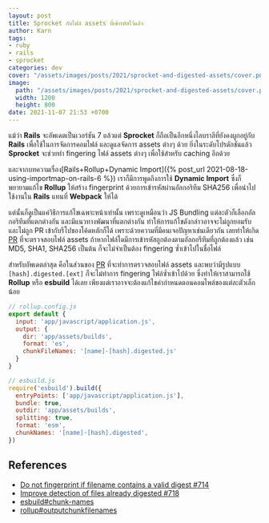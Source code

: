 ```yaml
---
layout: post
title: Sprocket กับไฟล์ assets ที่เข้ารหัสไว้แล้ว
author: Karn
tags:
- ruby
- rails
- sprocket
categories: dev
cover: "/assets/images/posts/2021/sprocket-and-digested-assets/cover.png"
image:
  path: "/assets/images/posts/2021/sprocket-and-digested-assets/cover.png"
  width: 1200
  height: 800
date: 2021-11-07 21:53 +0700
---
```

แม้ว่า **Rails** จะอัพเดตเป็นเวอร์ชัน 7 แล้วแต่ **Sprocket** ก็ถือเป็นอีกหนึ่งไลบราลีที่ยังคงผูกอยู่กับ **Rails** เพื่อใช้ในการจัดการคอมไฟล์ และดูแลจัดการ assets ต่างๆ ด้วย ยิ่งในระดับโปรดักชันแล้ว **Sprocket** จะช่วยทำ fingering ไฟล์ assets ต่างๆ เพื่อใช้สำหรับ caching อีกด้วย<!-- more -->

และจากบทความเรื่อง[Rails+Rollup+Dynamic Import]({% post_url 2021-08-18-using-importmap-on-rails-6 %}) เราก็มีการพูดถึงการใช้ **Dynamic Import** ซึ่งก็พยายามแก้ไข **Rollup** ให้สร้าง fingerprint ด้วยการเข้ารหัสผ่านอัลกอริทึม SHA256 เพื่อนำไปใช้งานใน **Rails** แทนที่ **Webpack** ให้ได้ 

แต่นั้นก็ดูเป็นแค่วิธีการแก้ไขเฉพาะหน้าเท่านั้น เพราะดูเหมือนว่า JS Bundling แต่ละตัวก็เลือกอัลกอริทึมที่แตกต่างกัน และมีแนวทางพัฒนาที่แตกต่างกัน ทำให้การแก้ไขดังกล่าวอาจจะไม่ถูกยอมรับ และไม่ถูก PR เข้ากับรีโปของโค้ดหลักก็ได้ เพราะด้วยความที่มีคนเจอปัญหาเช่นเดียวกัน เลยทำให้เกิด [PR](https://github.com/rails/sprockets/pull/714) ที่จะตรวจสอบไฟล์ assets ถ้าหากไฟล์ใดมีการเข้ารหัสถูกต้องตามอัลกอรีทึมที่ถูกต้องแล้ว เช่น MD5, SHA1, SHA256 เป็นต้น ก็จะไม่จำเป็นต้อง fingering ซ้ำเข้าไปในชื่อไฟล์

สำหรับอัพเดตล่าสุด คือในส่วนของ [PR](https://github.com/rails/sprockets/commit/3d1171d8df151547cf160f393a7a09184abc19b5) ที่จะทำการตรวจสอบไฟล์ assets และพบว่ามีรูปแบบ `[hash].digested.[ext]` ก็จะไม่ทำการ fingering ไฟล์ซ้ำเข้าไปด้วย ซึ่งทำให้เราสามารถใช้ **Rollup** หรือ ​**esbuild** ได้เลย เพียงแต่เราอาจจะต้องแก้ไขค่ากำหนดตอนคอมไพล์ของแต่ละตัวเล็กน้อย


```javascript
// rollup.config.js
export default {
  input: 'app/javascript/application.js',
  output: {
    dir: 'app/assets/builds',
    format: 'es',
    chunkFileNames: '[name]-[hash].digested.js'
  }
}
```

```javascript
// esbuild.js
require('esbuild').build({
  entryPoints: ['app/javascript/application.js'],
  bundle: true,
  outdir: 'app/assets/builds',
  splitting: true,
  format: 'esm',
  chunkNames: '[name]-[hash].digested',
})
```

## References
- [Do not fingerprint if filename contains a valid digest #714](https://github.com/rails/sprockets/pull/714)
- [Improve detection of files already digested #718](https://github.com/rails/sprockets/pull/718)
- [esbuild#chunk-names](https://esbuild.github.io/api/#chunk-names)
- [rollup#outputchunkfilenames](https://rollupjs.org/guide/en/#outputchunkfilenames)
